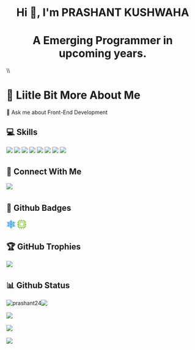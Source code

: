 
<h1 align="center">Hi 👋, I'm PRASHANT KUSHWAHA</h1>

<h1 align="center">A Emerging Programmer in upcoming years.</h1>\\

# 💫 Liitle Bit More About Me
<p>💬 Ask me about Front-End Development</p>



## 💻 Skills
<p>
<img src="https://img.shields.io/badge/c-%2300599C.svg?style=for-the-badge&logo=c&logoColor=white" style="margin-bottom: 4px;" height="30px">
<img src="https://img.shields.io/badge/html5-%23E34F26.svg?style=for-the-badge&logo=html5&logoColor=white" style="margin-bottom: 4px;" height="30px">
<img src="https://img.shields.io/badge/css3-%231572B6.svg?style=for-the-badge&logo=css3&logoColor=white" style="margin-bottom: 4px;" height="30px">
<img src="https://img.shields.io/badge/bootstrap-%23563D7C.svg?style=for-the-badge&logo=bootstrap&logoColor=white" style="margin-bottom: 4px;" height="30px">
<img src="https://img.shields.io/badge/javascript-%23323330.svg?style=for-the-badge&logo=javascript&logoColor=%23F7DF1E" style="margin-bottom: 4px;" height="30px">
<img src="https://img.shields.io/badge/jquery-%2320232a.svg?style=for-the-badge&logo=jquery&logoColor=%2361DAFB" style="margin-bottom: 4px;" height="30px">
<img src="https://img.shields.io/badge/react-%2320232a.svg?style=for-the-badge&logo=react&logoColor=%2361DAFB" style="margin-bottom: 4px;" height="30px">
<img src="https://img.shields.io/badge/git-%23F05033.svg?style=for-the-badge&logo=git&logoColor=white" style="margin-bottom: 4px;" height="30px">
</p>


## 👥 Connect With Me
<p>
<a href="https://linkedin.com/in/www.linkedin.com/in/prashant-kushwaha-0807a1255"><img src="https://img.shields.io/badge/linkedin-%230077B5.svg?style=for-the-badge&logo=linkedin&logoColor=white" style="margin-bottom: 4px;" height="30px" target="_blank"></a>
</p>

## 🌟 Github Badges
<p>
<img src="https://raw.githubusercontent.com/acervenky/animated-github-badges/master/assets/acbadge.gif" height="24px">
<img src="https://raw.githubusercontent.com/acervenky/animated-github-badges/master/assets/devbadge.gif" height="24px">
</p>

## 🏆 GitHub Trophies
![](https://github-profile-trophy.vercel.app/?username=kushwahaPrashant24&theme=onedark&no-frame=true&no-bg=true&margin-w=4)


 



## 📊 Github Status
<p><img align="left" src="https://github-readme-stats.vercel.app/api/top-langs?username=kushwahaPrashant24&show_icons=true&&theme=react&hidelocale=en&layout=compact" alt="prashant24" /></p>


<p><img src="https://github-readme-stats.vercel.app/api?username=kushwahaPrashant24&&theme=react&show_icons=true"><p>

<p><img src="https://metrics.lecoq.io/kushwahaPrashant24&theme=react"><p>

<p><img src="https://github-readme-streak-stats.herokuapp.com/?user=kushwahaPrashant24&theme=react"><p>

<p><img src="https://visitcount.itsvg.in/api?id=kushwahaPrashant24&label=Profile%20Views&color=12&icon=5&pretty=true&theme=react"><p>


